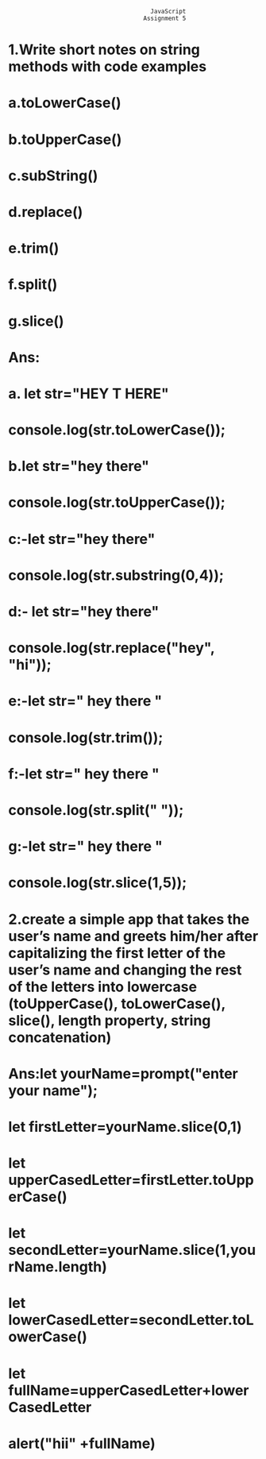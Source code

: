                                             JavaScript
                                          Assignment 5
# 1.Write short notes on string methods with code examples
# a.toLowerCase()
# b.toUpperCase()
# c.subString()
# d.replace()
# e.trim()
# f.split()
# g.slice()
# Ans:
# a. let str="HEY T HERE"
# console.log(str.toLowerCase());
# b.let str="hey there"
# console.log(str.toUpperCase());
# c:-let str="hey there"
# console.log(str.substring(0,4));
# d:- let str="hey there"
# console.log(str.replace("hey", "hi"));
# e:-let str=" hey there  "
# console.log(str.trim());
# f:-let str=" hey there "
# console.log(str.split(" "));
# g:-let str=" hey there "
# console.log(str.slice(1,5));

# 2.create a simple app that takes the user’s name and greets him/her after capitalizing the first letter of the user’s name and changing the rest of the letters into lowercase (toUpperCase(), toLowerCase(), slice(), length property, string concatenation)

# Ans:let yourName=prompt("enter your name");
# let firstLetter=yourName.slice(0,1)
# let upperCasedLetter=firstLetter.toUpperCase()
# let secondLetter=yourName.slice(1,yourName.length)
# let lowerCasedLetter=secondLetter.toLowerCase()
# let fullName=upperCasedLetter+lowerCasedLetter
# alert("hii" +fullName)